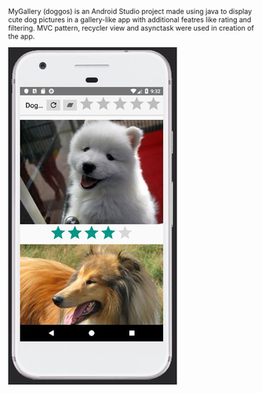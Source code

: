 MyGallery (doggos) is an Android Studio project made using java to display cute dog pictures in a gallery-like app with additional featres like rating and filtering. MVC pattern, recycler view and asynctask were used in creation of the app.

![app demo picture](screenshot.JPG)
